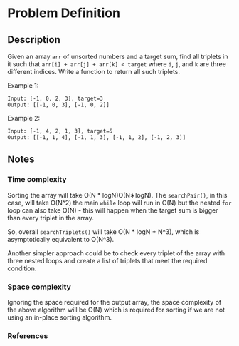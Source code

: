 # Problem Definition

## Description

Given an array `arr` of unsorted numbers and a target sum, find all triplets in it such that `arr[i] + arr[j] + arr[k] < target` where `i`, `j`, and `k` are three different indices. Write a function to return all such triplets.

Example 1:

```plaintext
Input: [-1, 0, 2, 3], target=3
Output: [[-1, 0, 3], [-1, 0, 2]]
```

Example 2:

```plaintext
Input: [-1, 4, 2, 1, 3], target=5
Output: [[-1, 1, 4], [-1, 1, 3], [-1, 1, 2], [-1, 2, 3]]
```

## Notes

### Time complexity

Sorting the array will take O(N * logN)O(N∗logN). The `searchPair()`, in this case, will take O(N^2) the main `while` loop will run in O(N) but the nested `for` loop can also take O(N) - this will happen when the target sum is bigger than every triplet in the array.

So, overall `searchTriplets()` will take O(N * logN + N^3), which is asymptotically equivalent to O(N^3).

Another simpler approach could be to check every triplet of the array with three nested loops and create a list of triplets that meet the required condition.

### Space complexity

Ignoring the space required for the output array, the space complexity of the above algorithm will be O(N) which is required for sorting if we are not using an in-place sorting algorithm.

### References
